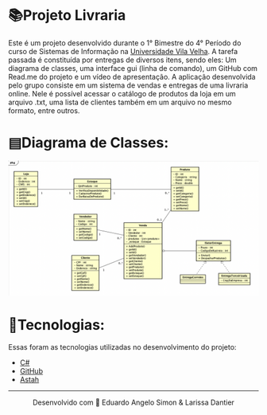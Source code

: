 # 📚Projeto Livraria

Este é um projeto desenvolvido durante o 1° Bimestre do 4° Período do curso de Sistemas de Informação na <a href="https://uvv.br/" target="_blank">Universidade Vila Velha</a>. A tarefa passada é constituída por entregas de diversos itens, sendo eles: Um diagrama de classes, uma interface gui (linha de comando), um GitHub com Read.me do projeto e um vídeo de apresentação. A aplicação desenvolvida pelo grupo consiste em um sistema de vendas e entregas de uma livraria online. Nele é possível acessar o catálogo de produtos da loja em um arquivo .txt, uma lista de clientes também em um arquivo no mesmo formato, entre outros.

# ▤Diagrama de Classes:
<img src="https://github.com/eduardoangelosimon/Projeto-Livraria/blob/main/DiagramaDeClasse.png?raw=true">

# 🚀Tecnologias:

Essas foram as tecnologias utilizadas no desenvolvimento do projeto:


- <a href="https://docs.microsoft.com/pt-br/dotnet/csharp/" target="_blank">C#</a> <br>
- <a href="https://github.com/" target="_blank">GitHub</a> <br>
- <a href="https://astah.net/">Astah</a> <br>
________________________________________________________________________________________________________________________________________________________________________________
<p align="center">Desenvolvido com 🧡 Eduardo Angelo Simon & Larissa Dantier</p>
